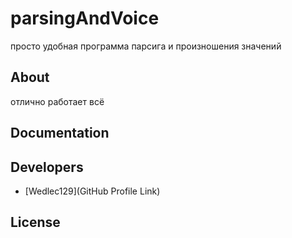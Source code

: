 # parsingAndVoice




просто удобная программа парсига и произношения значений

 




## About

отлично работает всё

## Documentation



## Developers

- [Wedlec129](GitHub Profile Link)

## License

